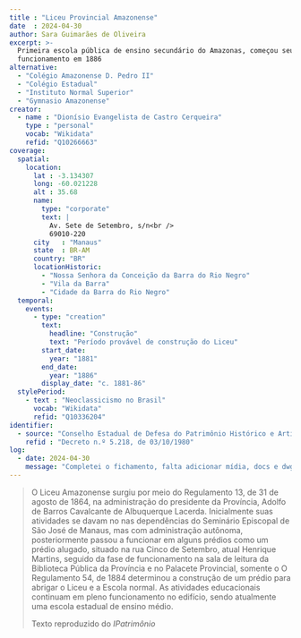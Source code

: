 ```yaml
---
title : "Liceu Provincial Amazonense"
date  : 2024-04-30
author: Sara Guimarães de Oliveira
excerpt: >-
  Primeira escola pública de ensino secundário do Amazonas, começou seu
  funcionamento em 1886
alternative:
  - "Colégio Amazonense D. Pedro II"
  - "Colégio Estadual"
  - "Instituto Normal Superior"
  - "Gymnasio Amazonense"
creator:
  - name : "Dionísio Evangelista de Castro Cerqueira"
    type : "personal"
    vocab: "Wikidata"
    refid: "Q10266663"
coverage:
  spatial:
    location:
      lat : -3.134307  
      long: -60.021228
      alt : 35.68
      name:
        type: "corporate"
        text: |
          Av. Sete de Setembro, s/n<br />
          69010-220
      city   : "Manaus"
      state  : BR-AM
      country: "BR"
      locationHistoric:
        - "Nossa Senhora da Conceição da Barra do Rio Negro"
        - "Vila da Barra"
        - "Cidade da Barra do Rio Negro"
  temporal:
    events:
      - type: "creation"
        text:
          headline: "Construção"
          text: "Período provável de construção do Liceu"
        start_date:
          year: "1881"
        end_date:
          year: "1886"
        display_date: "c. 1881-86"
  stylePeriod:
    - text : "Neoclassicismo no Brasil"
      vocab: "Wikidata"
      refid: "Q10336204"
identifier:
  - source: "Conselho Estadual de Defesa do Patrimônio Histórico e Artístico do Amazonas"
    refid : "Decreto n.º 5.218, de 03/10/1980"
log:
  - date: 2024-04-30
    message: "Completei o fichamento, falta adicionar mídia, docs e dwg"
---
```


<blockquote>

O Liceu Amazonense surgiu por meio do Regulamento 13, de 31 de agosto de
1864, na administração do presidente da Província, Adolfo de Barros
Cavalcante de Albuquerque Lacerda. Inicialmente suas atividades se davam
no nas dependências do Seminário Episcopal de São José de Manaus, mas
com administração autônoma, posteriormente passou a funcionar em alguns
prédios como um prédio alugado, situado na rua Cinco de Setembro, atual
Henrique Martins, seguido da fase de funcionamento na sala de leitura da
Biblioteca Pública da Província e no Palacete Provincial, somente o O
Regulamento 54, de 1884 determinou a construção de um prédio para
abrigar o Liceu e a Escola normal. As atividades educacionais continuam
em pleno funcionamento no edifício, sendo atualmente uma escola estadual
de ensino médio.

  <footer class="figure-caption">Texto reproduzido
  do <cite>IPatrimônio</cite></footer>
</blockquote>
